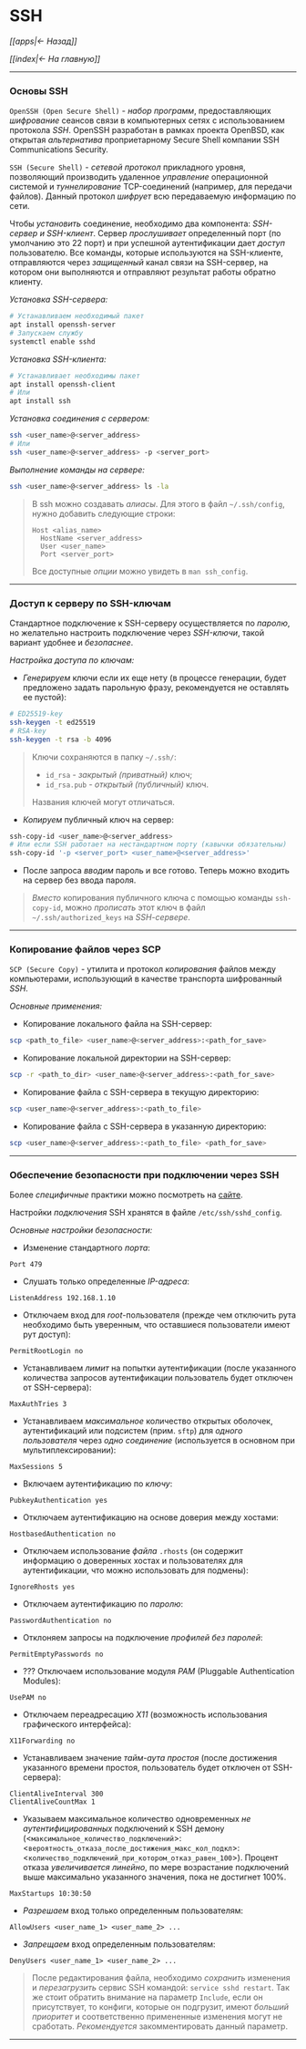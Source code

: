# SSH

*[[apps|<- Назад]]*

*[[index|<- На главную]]*
***
### Основы SSH

`OpenSSH (Open Secure Shell)` - *набор программ*, предоставляющих *шифрование* сеансов связи в компьютерных сетях с использованием протокола *SSH*. OpenSSH разработан в рамках проекта OpenBSD, как открытая *альтернатива* проприетарному Secure Shell компании SSH Communications Security.

`SSH (Secure Shell)` - *сетевой протокол* прикладного уровня, позволяющий производить удаленное *управление* операционной системой и *туннелирование* TCP-соединений (например, для передачи файлов). Данный протокол *шифрует* всю передаваемую информацию по сети.

Чтобы *установить* соединение, необходимо два компонента: *SSH-сервер и SSH-клиент*. Сервер *прослушивает* определенный порт (по умолчанию это 22 порт) и при успешной аутентификации дает *доступ* пользователю. Все команды, которые используются на SSH-клиенте, отправляются через *защищенный* канал связи на SSH-сервер, на котором они выполняются и отправляют результат работы обратно клиенту.

*Установка SSH-сервера:*

```bash
# Устанавливаем необходимый пакет
apt install openssh-server
# Запускаем службу
systemctl enable sshd
```

*Установка SSH-клиента:*

```bash
# Устанавливает необходимы пакет
apt install openssh-client
# Или
apt install ssh
```

*Установка соединения с сервером:*

```bash
ssh <user_name>@<server_address>
# Или
ssh <user_name>@<server_address> -p <server_port>
```

*Выполнение команды на сервере:*

```bash
ssh <user_name>@<server_address> ls -la
```

> В ssh можно создавать *алиасы*. Для этого в файл `~/.ssh/config`, нужно добавить следующие строки:
> ```
> Host <alias_name>
> 	HostName <server_address>
> 	User <user_name>
> 	Port <server_port>
> ```
> Все доступные *опции* можно увидеть в `man ssh_config`.

***
### Доступ к серверу по SSH-ключам

Стандартное подключение к SSH-серверу осуществляется по *паролю*, но желательно настроить подключение через *SSH-ключи*, такой вариант удобнее и *безопаснее*.

*Настройка доступа по ключам:*

- *Генерируем* ключи если их еще нету (в процессе генерации, будет предложено задать парольную фразу, рекомендуется не оставлять ее пустой):

```bash
# ED25519-key
ssh-keygen -t ed25519
# RSA-key
ssh-keygen -t rsa -b 4096
```

> Ключи сохраняются в папку `~/.ssh/`:
> - `id_rsa` - *закрытый (приватный)* ключ;
> - `id_rsa.pub` - *открытый (публичный)* ключ.
> 
> Названия ключей могут отличаться.

- *Копируем* публичный ключ на сервер:

```bash
ssh-copy-id <user_name>@<server_address>
# Или если SSH работает на нестандартном порту (кавычки обязательны)
ssh-copy-id '-p <server_port> <user_name>@<server_address>'
```

* После запроса *вводим* пароль и все готово. Теперь можно входить на сервер без ввода пароля.

> *Вместо* копирования публичного ключа с помощью команды `ssh-copy-id`, можно *прописать* этот ключ в файл `~/.ssh/authorized_keys` на *SSH-cервере*.

***
### Копирование файлов через SCP

`SCP (Secure Copy)` - утилита и протокол *копирования* файлов между компьютерами, использующий в качестве транспорта шифрованный *SSH*.

*Основные применения:*

- Копирование локального файла на SSH-сервер:

```bash
scp <path_to_file> <user_name>@<server_address>:<path_for_save>
```

- Копирование локальной директории на SSH-сервер:

```bash
scp -r <path_to_dir> <user_name>@<server_address>:<path_for_save>
```

- Копирование файла с SSH-сервера в текущую директорию:

```bash
scp <user_name>@<server_address>:<path_to_file>
```

- Копирование файла с SSH-сервера в указанную директорию:

```bash
scp <user_name>@<server_address>:<path_to_file> <path_for_save>
```

***
### Обеспечение безопасности при подключении через SSH

Более *специфичные* практики можно посмотреть на [сайте](https://www.cyberciti.biz/tips/linux-unix-bsd-openssh-server-best-practices.html).

Настройки *подключения* SSH хранятся в файле `/etc/ssh/sshd_config`.

*Основные настройки безопасности:*

- Изменение стандартного *порта*:

```
Port 479
```

- Слушать только определенные *IP-адреса*:

```
ListenAddress 192.168.1.10
```

- Отключаем вход для *root*-пользователя (прежде чем отключить рута необходимо быть уверенным, что оставшиеся пользователи имеют рут доступ):

```
PermitRootLogin no
```

- Устанавливаем *лимит* на попытки аутентификации (после указанного количества запросов аутентификации пользователь будет отключен от SSH-сервера):

```
MaxAuthTries 3
```

- Устанавливаем *максимальное* количество открытых оболочек, аутентификаций или подсистем (прим. `sftp`) для *одного пользователя* через *одно соединение* (используется в основном при мультиплексировании):

```
MaxSessions 5
```

- Включаем аутентификацию по *ключу*:

```
PubkeyAuthentication yes
```

- Отключаем аутентификацию на основе доверия между хостами:

```
HostbasedAuthentication no
```

- Отключаем использование *файла* `.rhosts` (он содержит информацию о доверенных хостах и пользователях для аутентификации, что можно использовать для подмены):

```
IgnoreRhosts yes
```

- Отключаем аутентификацию по *паролю*:

```
PasswordAuthentication no
```

- Отклоняем запросы на подключение *профилей без паролей*:

```
PermitEmptyPasswords no
```

- ??? Отключаем использование модуля *PAM* (Pluggable Authentication Modules):

```
UsePAM no
```

- Отключаем переадресацию *X11* (возможность использования графического интерфейса):

```
X11Forwarding no
```

- Устанавливаем значение *тайм-аута простоя* (после достижения указанного времени простоя, пользователь будет отключен от SSH-сервера):

```
ClientAliveInterval 300
ClientAliveCountMax 1
```

- Указываем максимальное количество одновременных *не аутентифицированных* подключений к SSH демону (<`максимальное_количество_подключений`>:<`вероятность_отказа_после_достижения_макс_кол_подкл`>:<`количество_подключений_при_котором_отказ_равен_100`>). Процент отказа *увеличивается линейно*, по мере возрастание подключений выше максимально указанного значения, пока не достигнет 100%.

```
MaxStartups 10:30:50
```

- *Разрешаем* вход только определенным пользователям:

```
AllowUsers <user_name_1> <user_name_2> ...
```

- *Запрещаем* вход определенным пользователям:

```
DenyUsers <user_name_1> <user_name_2> ...
```

> После редактирования файла, необходимо *сохранить* изменения и *перезагрузить* сервис SSH командой: `service sshd restart`.
> Так же стоит обратить внимание на параметр `Include`, если он присутствует, то конфиги, которые он подгрузит, имеют *больший приоритет* и соответственно примененные изменения могут не сработать. *Рекомендуется* закомментировать данный параметр.

***